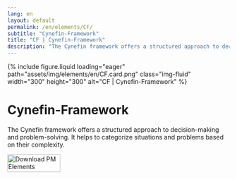 ```yaml
---
lang: en
layout: default
permalink: /en/elements/CF/
subtitle: "Cynefin-Framework"
title: "CF | Cynefin-Framework"
description: "The Cynefin framework offers a structured approach to decision-making and problem-solving. It helps to categorize situations and problems based on their complexity."
---
```


{% include figure.liquid loading="eager" path="assets/img/elements/en/CF.card.png" class="img-fluid" width="300" height="300" alt="CF | Cynefin-Framework" %}

# Cynefin-Framework

The Cynefin framework offers a structured approach to decision-making and problem-solving. It helps to categorize situations and problems based on their complexity.

<a href="https://apps.apple.com/app/apple-store/id6738084498?pt=127441684&ct=website&mt=8">
  <img src="{{ "assets/img/en/appstore.png" | relative_url }}" width="120" height="40" alt="Download PM Elements">
</a>
